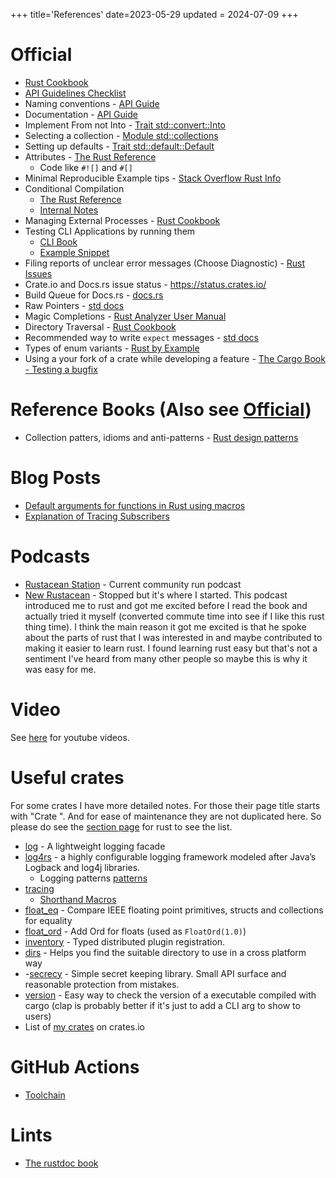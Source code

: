 +++
title='References'
date=2023-05-29
updated = 2024-07-09
+++

# Official

- [Rust Cookbook](https://rust-lang-nursery.github.io/rust-cookbook/intro.html)
- [API Guidelines Checklist](https://rust-lang.github.io/api-guidelines/checklist.html)
- Naming conventions - [API Guide](https://rust-lang.github.io/api-guidelines/naming.html)
- Documentation - [API Guide](https://rust-lang.github.io/api-guidelines/documentation.html)
- Implement From not Into - [Trait std::convert::Into](https://doc.rust-lang.org/std/convert/trait.Into.html)
- Selecting a collection - [Module std::collections](https://doc.rust-lang.org/std/collections/index.html)
- Setting up defaults - [Trait std::default::Default](https://doc.rust-lang.org/std/default/trait.Default.html)
- Attributes - [The Rust Reference](https://doc.rust-lang.org/reference/attributes.html)
  - Code like `#![]` and `#[]`
- Minimal Reproducible Example tips - [Stack Overflow Rust Info](https://stackoverflow.com/tags/rust/info)
- Conditional Compilation
  - [The Rust Reference](https://doc.rust-lang.org/reference/conditional-compilation.html#debug_assertions)
  - [Internal Notes](@/rust/conditional_compilation.md)
- Managing External Processes - [Rust Cookbook](https://rust-lang-nursery.github.io/rust-cookbook/os/external.html)
- Testing CLI Applications by running them
  - [CLI Book](https://rust-cli.github.io/book/tutorial/testing.html#testing-cli-applications-by-running-them)
  - [Example Snippet](@/rust/snippets.md#run-cli-app-to-test-it)
- Filing reports of unclear error messages (Choose Diagnostic) - [Rust Issues](https://github.com/rust-lang/rust/issues/new/choose)
- Crate.io and Docs.rs issue status - <https://status.crates.io/>
- Build Queue for Docs.rs - [docs.rs](https://docs.rs/releases/queue)
- Raw Pointers - [std docs](https://doc.rust-lang.org/std/primitive.pointer.html)
- Magic Completions - [Rust Analyzer User Manual](https://rust-analyzer.github.io/manual.html#magic-completions)
- Directory Traversal - [Rust Cookbook](https://rust-lang-nursery.github.io/rust-cookbook/file/dir.html)
- Recommended way to write `expect` messages - [std docs](https://doc.rust-lang.org/core/result/enum.Result.html#recommended-message-style)
- Types of enum variants - [Rust by Example](https://doc.rust-lang.org/rust-by-example/custom_types/enum.html)
- Using a your fork of a crate while developing a feature - [The Cargo Book - Testing a bugfix](https://doc.rust-lang.org/cargo/reference/overriding-dependencies.html#testing-a-bugfix)

# Reference Books (Also see [Official](@/rust/refs.md#official))

- Collection patters, idioms and anti-patterns - [Rust design patterns](https://rust-unofficial.github.io/patterns/)

# Blog Posts

- [Default arguments for functions in Rust using macros](https://rust.code-maven.com/default-arguments-for-functions)
- [Explanation of Tracing Subscribers](https://hegdenu.net/posts/debugging-tokio-instrumentation/)

# Podcasts

- [Rustacean Station](https://rustacean-station.org/) - Current community run podcast
- [New Rustacean](https://newrustacean.com/) - Stopped but it's where I started. This podcast introduced me to rust and got me excited before I read the book and actually tried it myself (converted commute time into see if I like this rust thing time). I think the main reason it got me excited is that he spoke about the parts of rust that I was interested in and maybe contributed to making it easier to learn rust. I found learning rust easy but that's not a sentiment I've heard from many other people so maybe this is why it was easy for me.

# Video

See [here](@misc/youtube_ref_videos.md#rust) for youtube videos.

# Useful crates

For some crates I have more detailed notes.
For those their page title starts with "Crate ".
And for ease of maintenance they are not duplicated here.
So please do see the [section page](../index.html) for rust to see the list.

- [log](https://docs.rs/log/) - A lightweight logging facade
- [log4rs](https://docs.rs/log4rs/) - a highly configurable logging framework modeled after Java’s Logback and log4j libraries.
  - Logging patterns [patterns](https://docs.rs/log4rs/*/log4rs/encode/pattern/index.html)
- [tracing](https://docs.rs/tracing/latest/tracing/index.html)
  - [Shorthand Macros](https://docs.rs/tracing/latest/tracing/#shorthand-macros)
- [float_eq](https://docs.rs/float_eq/) - Compare IEEE floating point primitives, structs and collections for equality
- [float_ord](https://docs.rs/float-ord/latest/float_ord/) - Add Ord for floats (used as `FloatOrd(1.0)`)
- [inventory](https://docs.rs/inventory/) - Typed distributed plugin registration.
- [dirs](https://crates.io/crates/dirs) - Helps you find the suitable directory to use in a cross platform way
- -[secrecy](https://crates.io/crates/secrecy) - Simple secret keeping library. Small API surface and reasonable protection from mistakes.
- [version](https://docs.rs/version/latest/version/) - Easy way to check the version of a executable compiled with cargo (clap is probably better if it's just to add a CLI arg to show to users)
- List of [my crates](https://crates.io/users/c-git) on crates.io

# GitHub Actions

- [Toolchain](https://github.com/actions-rs/toolchain)

# Lints

- [The rustdoc book](https://doc.rust-lang.org/rustdoc/lints.html)
